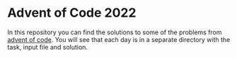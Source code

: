 # Advent of Code 2022
In this repository you can find the solutions to some of the problems from [advent of code](https://adventofcode.com/2022). You will see that each day is in a separate directory with the task, input file and solution.
